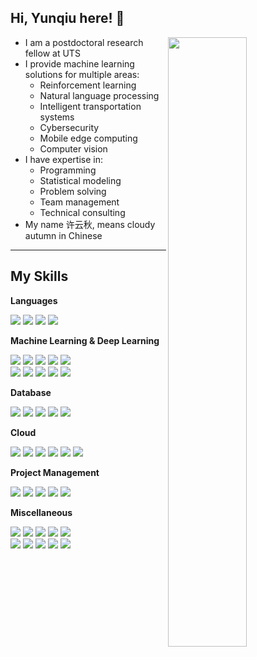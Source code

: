 ## Hi, Yunqiu here! 👋

[<img align="right" width="50%" src="https://github-readme-stats.vercel.app/api?username=YunqiuXu&count_private=true&show_icons=true&hide_border=true">](blahblahblahhh)

- I am a postdoctoral research fellow at UTS
- I provide machine learning solutions for multiple areas:
    * Reinforcement learning
    * Natural language processing
    * Intelligent transportation systems
    * Cybersecurity
    * Mobile edge computing
    * Computer vision
- I have expertise in:
    * Programming
    * Statistical modeling
    * Problem solving
    * Team management
    * Technical consulting
- My name 许云秋, means cloudy autumn in Chinese

---
## My Skills

**Languages**

![](https://img.shields.io/badge/-Python-3776AB?style=flat&logo=python&logoColor=white)
![](https://img.shields.io/badge/-Java-F7DF1E?style=flat&logo=java&logoColor=white)
![](https://img.shields.io/badge/-Perl-39457E?style=flat&logo=perl&logoColor=white)
![](https://img.shields.io/badge/-Solidity-363636?style=flat&logo=Solidity&logoColor=white)

**Machine Learning & Deep Learning**

![](https://img.shields.io/badge/-PyTorch-EE4C2C?style=flat&logo=pytorch&logoColor=white)
![](https://img.shields.io/badge/-TensorFlow-FF6F00?style=flat&logo=TensorFlow&logoColor=white)
![](https://img.shields.io/badge/-scikitlearn-F7931E?style=flat&logo=scikitlearn&logoColor=white)
![](https://img.shields.io/badge/-NumPy-013243?style=flat&logo=NumPy&logoColor=white)
![](https://img.shields.io/badge/-SciPy-8CAAE6?style=flat&logo=SciPy&logoColor=white)
<br>
![](https://img.shields.io/badge/-pandas-150458?style=flat&logo=pandas&logoColor=white)
![](https://img.shields.io/badge/-OpenAIGym-0081A5?style=flat&logo=OpenAIGym&logoColor=white)
![](https://img.shields.io/badge/-PyG-3C2179?style=flat&logo=pyg&logoColor=white)
![](https://img.shields.io/badge/-OpenCV-5C3EE8?style=flat&logo=OpenCV&logoColor=white)
![](https://img.shields.io/badge/-Dlib-008000?style=flat&logo=Dlib&logoColor=white)

**Database**

![](https://img.shields.io/badge/-MySQL-4479A1?style=flat&logo=MySQL&logoColor=white)
![](https://img.shields.io/badge/-SQLite-003B57?style=flat&logo=SQLite&logoColor=white)
![](https://img.shields.io/badge/-PostgreSQL-4169E1?style=flat&logo=PostgreSQL&logoColor=white)
![](https://img.shields.io/badge/-MongoDB-47A248?style=flat&logo=MongoDB&logoColor=white)
![](https://img.shields.io/badge/-Redis-DC382D?style=flat&logo=Redis&logoColor=white)

**Cloud**

![](https://img.shields.io/badge/-AWS-232F3E?style=flat&logo=AmazonAWS&logoColor=white)
![](https://img.shields.io/badge/-EC2-FF9900?style=flat&logo=AmazonEC2&logoColor=white)
![](https://img.shields.io/badge/-ECS-FF9900?style=flat&logo=AmazonECS&logoColor=white)
![](https://img.shields.io/badge/-S3-569A31?style=flat&logo=AmazonS3&logoColor=white)
![](https://img.shields.io/badge/-Lambda-FF9900?style=flat&logo=AmazonLambda&logoColor=white)
![](https://img.shields.io/badge/-Fargate-569A31?style=flat&logo=AmazonFargate&logoColor=white)

**Project Management**

![](https://img.shields.io/badge/-Git-F05032?style=flat&logo=Git&logoColor=white)
![](https://img.shields.io/badge/-Github-181717?style=flat&logo=Github&logoColor=white)
![](https://img.shields.io/badge/-Bitbucket-0052CC?style=flat&logo=Bitbucket&logoColor=white)
![](https://img.shields.io/badge/-Jira-0052CC?style=flat&logo=Jira&logoColor=white)
![](https://img.shields.io/badge/-Trello-0052CC?style=flat&logo=Trello&logoColor=white)

**Miscellaneous**

![](https://img.shields.io/badge/-Linux-FCC624?style=flat&logo=Linux&logoColor=white)
![](https://img.shields.io/badge/-Ubuntu-E95420?style=flat&logo=Ubuntu&logoColor=white)
![](https://img.shields.io/badge/-RedHat-EE0000?style=flat&logo=RedHat&logoColor=white)
![](https://img.shields.io/badge/-Docker-2496ED?style=flat&logo=Docker&logoColor=white)
![](https://img.shields.io/badge/-Jupyter-F37626?style=flat&logo=Jupyter&logoColor=white)
<br>
![](https://img.shields.io/badge/-Latex-008080?style=flat&logo=Latex&logoColor=white)
![](https://img.shields.io/badge/-Flask-000000?style=flat&logo=Flask&logoColor=white)
![](https://img.shields.io/badge/-FastAPI-009688?style=flat&logo=FastAPI&logoColor=white)
![](https://img.shields.io/badge/-Notion-000000?style=flat&logo=Notion&logoColor=white)
![](https://img.shields.io/badge/-SCP-000000?style=flat&logo=SCPFoundation&logoColor=white)




